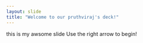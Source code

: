 ```yaml
---
layout: slide
title: "Welcome to our pruthviraj's deck!"
---
```

this is my awsome slide
Use the right arrow to begin!
